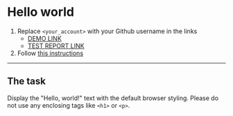 # Hello world
1. Replace `<your_account>` with your Github username in the links
    - [DEMO LINK](https://<Julietta-M>.github.io/layout_hello-world/) <br>
    - [TEST REPORT LINK](https://<Julietta-M>.github.io/layout_hello-world/report/html_report/)
2. Follow [this instructions](https://mate-academy.github.io/layout_task-guideline/)
___

## The task 
Display the "Hello, world!" text with the default browser styling. Please do not 
use any enclosing tags like `<h1>` or `<p>`.
